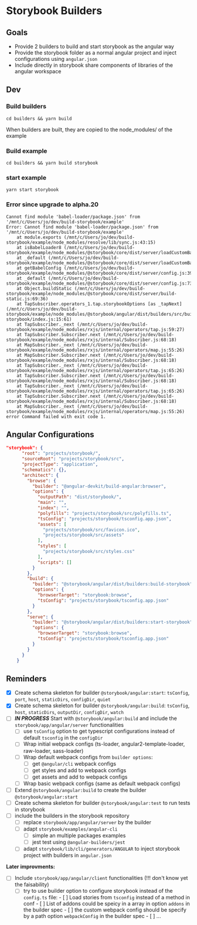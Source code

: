
# Storybook Builders

## Goals
- Provide 2 builders to build and start storybook as the angular way
- Provide the storybook folder as a normal angular project and inject configurations using `angular.json`
- Include directly in storybook share components of libraries of the angular workspace

## Dev

### Build builders
```
cd builders && yarn build
```
When builders are built, they are copied to the node_modules/ of the example

### Build example
```
cd builders && yarn build storybook
```

### start example
```
yarn start storybook
```

### Error since upgrade to alpha.20
```
Cannot find module 'babel-loader/package.json' from '/mnt/c/Users/jo/dev/build-storybook/example'
Error: Cannot find module 'babel-loader/package.json' from '/mnt/c/Users/jo/dev/build-storybook/example'
    at module.exports (/mnt/c/Users/jo/dev/build-storybook/example/node_modules/resolve/lib/sync.js:43:15)
    at isBabelLoader8 (/mnt/c/Users/jo/dev/build-storybook/example/node_modules/@storybook/core/dist/server/loadCustomBabelConfig.js:68:50)
    at _default (/mnt/c/Users/jo/dev/build-storybook/example/node_modules/@storybook/core/dist/server/loadCustomBabelConfig.js:88:10)
    at getBabelConfig (/mnt/c/Users/jo/dev/build-storybook/example/node_modules/@storybook/core/dist/server/config.js:39:61)
    at _default (/mnt/c/Users/jo/dev/build-storybook/example/node_modules/@storybook/core/dist/server/config.js:73:6)
    at Object.buildStatic (/mnt/c/Users/jo/dev/build-storybook/example/node_modules/@storybook/core/dist/server/build-static.js:69:36)
    at TapSubscriber.operators_1.tap.storybookOptions [as _tapNext] (/mnt/c/Users/jo/dev/build-storybook/example/node_modules/@storybook/angular/dist/builders/src/build-storybook/index.js:15:61)
    at TapSubscriber._next (/mnt/c/Users/jo/dev/build-storybook/example/node_modules/rxjs/internal/operators/tap.js:59:27)
    at TapSubscriber.Subscriber.next (/mnt/c/Users/jo/dev/build-storybook/example/node_modules/rxjs/internal/Subscriber.js:68:18)
    at MapSubscriber._next (/mnt/c/Users/jo/dev/build-storybook/example/node_modules/rxjs/internal/operators/map.js:55:26)
    at MapSubscriber.Subscriber.next (/mnt/c/Users/jo/dev/build-storybook/example/node_modules/rxjs/internal/Subscriber.js:68:18)
    at TapSubscriber._next (/mnt/c/Users/jo/dev/build-storybook/example/node_modules/rxjs/internal/operators/tap.js:65:26)
    at TapSubscriber.Subscriber.next (/mnt/c/Users/jo/dev/build-storybook/example/node_modules/rxjs/internal/Subscriber.js:68:18)
    at TapSubscriber._next (/mnt/c/Users/jo/dev/build-storybook/example/node_modules/rxjs/internal/operators/tap.js:65:26)
    at TapSubscriber.Subscriber.next (/mnt/c/Users/jo/dev/build-storybook/example/node_modules/rxjs/internal/Subscriber.js:68:18)
    at MapSubscriber._next (/mnt/c/Users/jo/dev/build-storybook/example/node_modules/rxjs/internal/operators/map.js:55:26)
error Command failed with exit code 1.

```

## Angular Configurations

```json
"storybook": {
      "root": "projects/storybook/",
      "sourceRoot": "projects/storybook/src",
      "projectType": "application",
      "schematics": {},
      "architect": {
        "browse": {
          "builder": "@angular-devkit/build-angular:browser",
          "options": {
            "outputPath": "dist/storybook/",
            "main": "",
            "index": "",
            "polyfills": "projects/storybook/src/polyfills.ts",
            "tsConfig": "projects/storybook/tsconfig.app.json",
            "assets": [
              "projects/storybook/src/favicon.ico",
              "projects/storybook/src/assets"
            ],
            "styles": [
              "projects/storybook/src/styles.css"
            ],
            "scripts": []
          }
        },
        "build": {
          "builder": "@storybook/angular/dist/builders:build-storybook",
          "options": {
            "browserTarget": "storybook:browse",
            "tsConfig": "projects/storybook/tsconfig.app.json"
          }
        },
        "serve": {
          "builder": "@storybook/angular/dist/builders:start-storybook",
          "options": {
            "browserTarget": "storybook:browse",
            "tsConfig": "projects/storybook/tsconfig.app.json"
          }
        }
      }
    }
```

## Reminders
- [x] Create schema skeleton for builder `@storybook/angular:start`: `tsConfig`, `port`, `host`, `staticDirs`, `configDir`, `quiet`
- [x] Create schema skeleton for builder `@storybook/angular:build`: `tsConfig`, `host`, `staticDirs`, `outputDir`, `configDir`, `watch`
- [ ] **_IN PROGRESS_** Start with `@storybook/angular:build` and include the `storybook/app/angular/server` functionalities
  - [ ] use `tsConfig` option to get typescript configurations instead of default `tsconfig` in the `configDir`
  - [ ] Wrap initial webpack configs (ts-loader, angular2-template-loader, raw-loader, sass-loader)
  - [ ] Wrap default webpack configs from `builder options`:
    - [ ] get `@angular/cli` webpack configs
    - [ ] get styles and add to webpack configs
    - [ ] get assets and add to webpack configs
  - [ ] Wrap basic webpack configs (same as default webpack configs)
- [ ] Extend `@storybook/angular:build` to create the builder `@storybook/angular:start`
- [ ] Create schema skeleton for builder `@storybook/angular:test` to run tests in storybook
- [ ] include the builders in the storybook repository
  - [ ] replace `storybook/app/angular/server` by the builder
  - [ ] adapt `storybook/examples/angular-cli`
    - [ ] simple an multiple packages examples
    - [ ] jest test using `@angular-builders/jest`
  - [ ] adapt `storybook/lib/cli/generators/ANGULAR` to inject storybook project with builders in `angular.json`

**Later improvments:**

- [ ] Include `storybook/app/angular/client` functionalities (!!! don't know yet the faisability)
  - [ ] try to use builder option to configure storybook instead of the `config.ts` file: - [ ] Load stories from `tsconfig` instead of a method in conf - [ ] List of addons could be speicy in a array in option `addons` in the builder spec - [ ] the custom webpack config should be specify by a path option `webpackConfig` in the builder spec - [ ] ...
